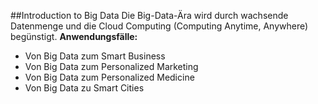 ##Introduction to Big Data
Die Big-Data-Ära wird durch wachsende Datenmenge und die Cloud Computing (Computing Anytime, Anywhere) begünstigt.
**Anwendungsfälle:**
- Von Big Data zum Smart Business
- Von Big Data zum Personalized Marketing
- Von Big Data zum Personalized Medicine
- Von Big Data zu Smart Cities
